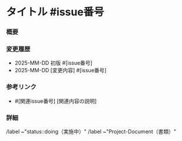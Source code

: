 # タイトル #issue番号

### 概要

### 変更履歴
- 2025-MM-DD 初版 #[issue番号]
- 2025-MM-DD [変更内容] #[issue番号]

### 参考リンク
- #[関連issue番号] [関連内容の説明]

### 詳細


/label ~"status::doing（実施中）"
/label ~"Project-Document（書類）"
